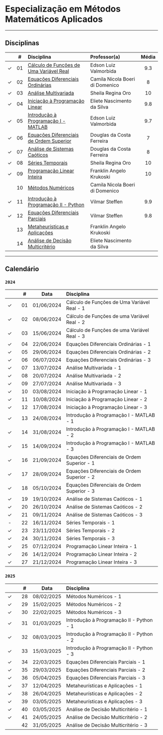 # Especialização em Métodos Matemáticos Aplicados

-----


## Disciplinas

|  | # | Disciplina | Professor(a) | Média |
|:---:|:---:|:---|:---|:---:|
| &check; | 01 | [Cálculo de Funções de Uma Variável Real](https://github.com/cintia-shinoda/utfpr_emma/tree/main/01-Calculo-Funcoes-1-Variavel-Real) | Edson Luiz Valmorbida | 9.3 |
| &check; | 02 | [Equações Diferenciais Ordinárias](https://github.com/cintia-shinoda/utfpr_emma/tree/main/02-Equacoes-Diferenciais-Ordinarias) | Camila Nicola Boeri di Domenico | 8 |
| &check; | 03 | [Análise Multivariada](https://github.com/cintia-shinoda/utfpr_emma/tree/main/03-Analise-Multivariada) | Sheila Regina Oro | 10 |
| &check; | 04 | [Iniciação à Programação Linear](https://github.com/cintia-shinoda/utfpr_emma/tree/main/04-Iniciacao-Programacao-Linear) | Eliete Nascimento da Silva | 9.8 |
| &check; | 05 | [Introdução à Programação I - MATLAB](https://github.com/cintia-shinoda/utfpr_emma/tree/main/05-Intro-Prog-I-MATLAB) | Edson Luiz Valmorbida | 9.7 |
| &check; | 06 | [Equações Diferenciais de Ordem Superior](https://github.com/cintia-shinoda/utfpr_emma/tree/main/06-Equacoes-Diferenciais-Ordem-Superior) | Douglas da Costa Ferreira | 7 |
| &check; | 07 | [Análise de Sistemas Caóticos](https://github.com/cintia-shinoda/utfpr_emma/tree/main/07-Analise-Sistemas-Caoticos) | Douglas da Costa Ferreira | 8 |
| &check; | 08 | [Séries Temporais](https://github.com/cintia-shinoda/utfpr_emma/tree/main/08-Series-Temporais) | Sheila Regina Oro | 10 |
| &check; | 09 | [Programação Linear Inteira](https://github.com/cintia-shinoda/utfpr_emma/tree/main/09-Programacao-Linear-Inteira) | Franklin Angelo Krukoski | 10 |
|  | 10 | [Métodos Numéricos](https://github.com/cintia-shinoda/utfpr_emma/tree/main/10-Metodos-Numericos) | Camila Nicola Boeri di Domenico |  |
| &check; | 11 | [Introdução à Programação II - Python](https://github.com/cintia-shinoda/utfpr_emma/tree/main/11-Intro-Prog-II-Python) | Vilmar Steffen | 9.9 |
| &check; | 12 | [Equações Diferenciais Parciais](https://github.com/cintia-shinoda/utfpr_emma/tree/main/12-Equacoes-Diferenciais-Parciais) | Vilmar Steffen | 9.8 |
|  | 13 | [Metaheurísticas e Aplicações](https://github.com/cintia-shinoda/utfpr_emma/tree/main/13-Metaheuristicas-e-Aplicacoes) | Franklin Angelo Krukoski |  |
|  | 14 | [Análise de Decisão Multicritério](https://github.com/cintia-shinoda/utfpr_emma/tree/main/14-Analise-Decisao-Multicriterio) | Eliete Nascimento da Silva |  |

-----


## Calendário
### ```2024```


|  |  | # | Data | Disciplina |
|:---:|:---:|:---:|:---:|:---|
| &check; |  | 01 | 01/06/2024 | Cálculo de Funções de Uma Variável Real - 1 |
| &check; |  | 02 | 08/06/2024 | Cálculo de Funções de uma Variável Real - 2 |
| &check; |  | 03 | 15/06/2024 | Cálculo de Funções de uma Variável Real - 3 |
| &check; |  | 04 | 22/06/2024 | Equações Diferenciais Ordinárias - 1 |
| &check; |  | 05 | 29/06/2024 | Equações Diferenciais Ordinárias - 2 |
| &check; |  | 06 | 06/07/2024 | Equações Diferenciais Ordinárias - 3 |
| &check; |  | 07 | 13/07/2024 | Análise Multivariada - 1 |
| &check; |  | 08 | 20/07/2024 | Análise Multivariada - 2 |
| &check; |  | 09 | 27/07/2024 | Análise Multivariada - 3 |
| &check; |  | 10 | 03/08/2024 | Iniciação à Programação Linear - 1 |
| &check; |  | 11 | 10/08/2024 | Iniciação à Programação Linear - 2 |
| &check; |  | 12 | 17/08/2024 | Iniciação à Programação Linear - 3 |
| &check; |  | 13 | 24/08/2024 | Introdução à Programação I - MATLAB - 1 |
| &check; |  | 14 | 31/08/2024 | Introdução à Programação I - MATLAB - 2 |
| &check; |  | 15 | 14/09/2024 | Introdução à Programação I - MATLAB - 3 |
| &check; |  | 16 | 21/09/2024 | Equações Diferenciais de Ordem Superior - 1 |
| &check; |  | 17 | 28/09/2024 | Equações Diferenciais de Ordem Superior - 2 |
| &check; |  | 18 | 05/10/2024 | Equações Diferenciais de Ordem Superior - 3 |
| &check; |  | 19 | 19/10/2024 | Análise de Sistemas Caóticos - 1 |
| &check; |  | 20 | 26/10/2024 | Análise de Sistemas Caóticos - 2 |
| &check; |  | 21 | 09/11/2024 | Análise de Sistemas Caóticos - 3 |
| - |  | 22 | 16/11/2024 | Séries Temporais - 1 |
| &check; |  | 23 | 23/11/2024 | Séries Temporais - 2 |
| &check; |  | 24 | 30/11/2024 | Séries Temporais - 3 |
| &check; |  | 25 | 07/12/2024 | Programação Linear Inteira - 1 |
| &check; |  | 26 | 14/12/2024 | Programação Linear Inteira - 2 |
| &check; |  | 27 | 21/12/2024 | Programação Linear Inteira - 3 |



### ```2025```


|  |  | # | Data | Disciplina |
|:---:|:---:|:---:|:---:|:---|
| &check; |  | 28 | 08/02/2025 | Métodos Numéricos - 1 |
| &check; |  | 29 | 15/02/2025 | Métodos Numéricos - 2 |
| &check; |  | 30 | 22/02/2025 | Métodos Numéricos - 3 |
| &check; |  | 31 | 01/03/2025 | Introdução à Programação II - Python - 1 |
| &check; |  | 32 | 08/03/2025 | Introdução à Programação II - Python - 2 |
| &check; |  | 33 | 15/03/2025 | Introdução à Programação II - Python - 3 |
| &check; |  | 34 | 22/03/2025 | Equações Diferenciais Parciais - 1  |
| &check; |  | 35 | 29/03/2025 | Equações Diferenciais Parciais - 2 |
| &check; |  | 36 | 05/04/2025 | Equações Diferenciais Parciais - 3 |
| &check; |  | 37 | 12/04/2025 | Metaheurísticas e Aplicações - 1 |
| &check; |  | 38 | 26/04/2025 | Metaheurísticas e Aplicações - 2 |
| &check; |  | 39 | 03/05/2025 | Metaheurísticas e Aplicações - 3 |
| &check; |  | 40 | 03/05/2025 | Análise de Decisão Multicritério - 1 |
| &check; |  | 41 | 24/05/2025 | Análise de Decisão Multicritério - 2 |
|  |  | 42 | 31/05/2025 | Análise de Decisão Multicritério - 3 |